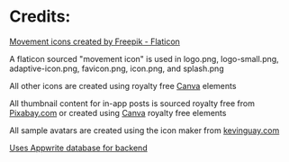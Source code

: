 <h1>Credits:</h1>
<a href="https://www.flaticon.com/free-icons/movement" title="movement icons">Movement icons created by Freepik - Flaticon</a>
<p>A flaticon sourced "movement icon" is used in logo.png, logo-small.png, adaptive-icon.png, favicon.png, icon.png, and splash.png</p>
<p></p>
<p>All other icons are created using royalty free <a href="https://www.canva.com">Canva</a> elements</p>
<p></p>
<p> All thumbnail content for in-app posts is sourced royalty free from <a href="https://www.pixabay.com">Pixabay.com</a> or created using <a href="https://www.canva.com">Canva</a> royalty free elements</a>
<p></p>
<p>All sample avatars are created using the icon maker from <a href="https://www.kevinguay.com/icon-maker/">kevinguay.com</a></p>
<p></p>
<a href="https://cloud.appwrite.io" title="appwrite database">Uses Appwrite database for backend</a>
